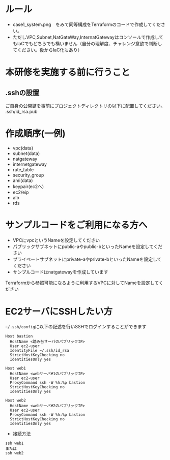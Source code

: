 # ルール
* case1_system.png　をみて同等構成をTerraformのコードで作成してください。
* ただしVPC,Subnet,NatGateWay,InternatGatewayはコンソールで作成してもIaCでもどちらでも構いません（自分の理解度、チャレンジ意欲で判断してください。後からIaC化もあり）

# 本研修を実施する前に行うこと
## .sshの設置
ご自身の公開鍵を事前にプロジェクトディレクトリの以下に配置してください。
.ssh/id_rsa.pub

# 作成順序(一例)
* vpc(data)
* subnet(data)
* natgateway
* internetgateway
* rute_table
* security_group
* ami(data)
* keypair(ec2へ)
* ec2/eip
* alb
* rds

# サンプルコードをご利用になる方へ
* VPCにvpcというNameを設定してください
* パブリックサブネットにpublic-aやpublic-bといったNameを設定してください
* プライベートサブネットにprivate-aやprivate-bといったNameを設定してください
* サンプルコードはnatgatewayを作成しています

Terraformから参照可能になるように利用するVPCに対してNameを設定してください
# EC2サーバにSSHしたい方

`~/.ssh/config`に以下の記述を行いSSHでログインすることができます

```
Host bastion
  HostName <踏み台サーバのパブリックIP>
  User ec2-user
  IdentityFile ~/.ssh/id_rsa
  StrictHostKeyChecking no
  IdentitiesOnly yes

Host web1
  HostName <webサーバ#1のパブリックIP>
  User ec2-user
  ProxyCommand ssh -W %h:%p bastion
  StrictHostKeyChecking no
  IdentitiesOnly yes

Host web2
  HostName <webサーバ#2のパブリックIP>
  User ec2-user
  ProxyCommand ssh -W %h:%p bastion
  StrictHostKeyChecking no
  IdentitiesOnly yes
```

* 接続方法
```
ssh web1
または
ssh web2
```
